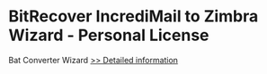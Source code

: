 # BitRecover IncrediMail to Zimbra Wizard - Personal License
Bat Converter Wizard
[>> Detailed information](https://secure.shareit.com/shareit/product.html?productid=300958784&affiliateid=200057808)